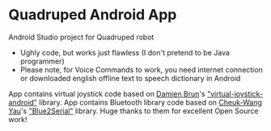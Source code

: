 # Quadruped Android App

Android Studio project for Quadruped robot
- Ughly code, but works just flawless (I don't pretend to be Java programmer)
- Please note, for Voice Commands to work, you need internet connection or downloaded english offline text to speech dictionary in Android

App contains virtual joystick code based on [Damien Brun](https://github.com/makowildcat)'s ["virtual-joystick-android"](https://github.com/controlwear/virtual-joystick-android) library.
App contains Bluetooth library code based on [Cheuk-Wang Yau](https://github.com/MacroYau)'s ["Blue2Serial"](https://github.com/MacroYau/Blue2Serial) library.
Huge thanks to them for excellent Open Source work!
